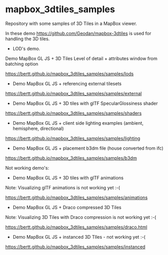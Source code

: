 # mapbox_3dtiles_samples

Repository with some samples of 3D Tiles in a MapBox viewer.

In these demo https://github.com/Geodan/mapbox-3dtiles is used for handling the 3D tiles.

- LOD's demo. 

Demo MapBox GL JS + 3D Tiles Level of detail + attributes window from batching option

https://bertt.github.io/mapbox_3dtiles_samples/samples/lods

- Demo MapBox GL JS + referencing external tilesets 

https://bertt.github.io/mapbox_3dtiles_samples/samples/external

- Demo MapBox GL JS + 3D tiles with glTF SpecularGlossiness shader

https://bertt.github.io/mapbox_3dtiles_samples/samples/shaders

- Demo MapBox GL JS + client side lighting examples (ambient, hemisphere, directional)

https://bertt.github.io/mapbox_3dtiles_samples/samples/lighting

- Demo MapBox GL JS + placement b3dm file (house converted from ifc)

https://bertt.github.io/mapbox_3dtiles_samples/samples/b3dm


Not working demo's:

- Demo MapBox GL JS + 3D tiles with glTF animations

Note: Visualizing glTF animations is not working yet :-(

https://bertt.github.io/mapbox_3dtiles_samples/samples/animations

- Demo MapBox GL JS + Draco compressed 3D Tiles 

Note: Visualizing 3D Tiles with Draco compression is not working yet :-(

https://bertt.github.io/mapbox_3dtiles_samples/samples/draco.html

- Demo MapBox GL JS + instanced 3D TIles - not working yet :-(

https://bertt.github.io/mapbox_3dtiles_samples/samples/instanced

